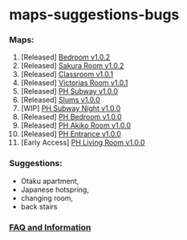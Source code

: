 # maps-suggestions-bugs

### Maps:
1. [Released] [Bedroom v1.0.2](https://www.patreon.com/posts/41376023)
2. [Released] [Sakura Room v1.0.2](https://www.patreon.com/posts/41376023)
3. [Released] [Classroom v1.0.1](https://www.patreon.com/posts/41661022)
4. [Released] [Victorias Room v1.0.1](https://www.patreon.com/posts/41661022)
5. [Released] [PH Subway v1.0.0](https://www.patreon.com/posts/40923210)
6. [Released] [Slums v1.0.0](https://www.patreon.com/posts/41203321)
7. [WIP] [PH Subway Night v1.0.0](https://www.patreon.com/2155X)
8. [Released] [PH Bedroom v1.0.0](https://www.patreon.com/posts/ph-bedroom-map-41564023)
9. [Released] [PH Akiko Room v1.0.0](https://www.patreon.com/posts/41936799)
10. [Released] [PH Entrance v1.0.0](https://www.patreon.com/posts/ph-entrance-map-42324229)
11. [Early Access] [PH Living Room v1.0.0](https://www.patreon.com/posts/42706668)

### Suggestions: 
* Otaku apartment, 
* Japanese hotspring, 
* changing room, 
* back stairs

### [FAQ and Information](https://www.patreon.com/posts/40466751)
